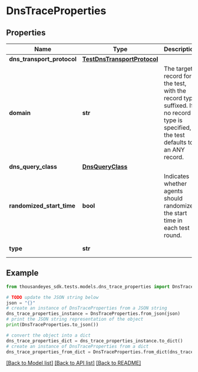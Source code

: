 # DnsTraceProperties


## Properties

Name | Type | Description | Notes
------------ | ------------- | ------------- | -------------
**dns_transport_protocol** | [**TestDnsTransportProtocol**](TestDnsTransportProtocol.md) |  | [optional] 
**domain** | **str** | The target record for the test, with the record type suffixed. If no record type is specified, the test defaults to an ANY record. | 
**dns_query_class** | [**DnsQueryClass**](DnsQueryClass.md) |  | [optional] 
**randomized_start_time** | **bool** | Indicates whether agents should randomize the start time in each test round. | [optional] [default to False]
**type** | **str** |  | [optional] [readonly] 

## Example

```python
from thousandeyes_sdk.tests.models.dns_trace_properties import DnsTraceProperties

# TODO update the JSON string below
json = "{}"
# create an instance of DnsTraceProperties from a JSON string
dns_trace_properties_instance = DnsTraceProperties.from_json(json)
# print the JSON string representation of the object
print(DnsTraceProperties.to_json())

# convert the object into a dict
dns_trace_properties_dict = dns_trace_properties_instance.to_dict()
# create an instance of DnsTraceProperties from a dict
dns_trace_properties_from_dict = DnsTraceProperties.from_dict(dns_trace_properties_dict)
```
[[Back to Model list]](../README.md#documentation-for-models) [[Back to API list]](../README.md#documentation-for-api-endpoints) [[Back to README]](../README.md)



